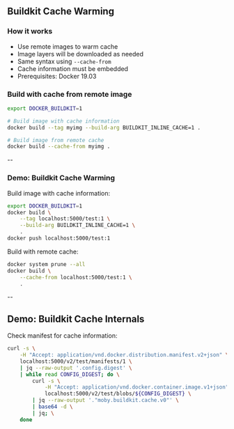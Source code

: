 ## Buildkit Cache Warming

### How it works

- Use remote images to warm cache
- Image layers will be downloaded as needed
- Same syntax using `--cache-from`
- Cache information must be embedded
- Prerequisites: Docker 19.03

### Build with cache from remote image

```bash
export DOCKER_BUILDKIT=1

# Build image with cache information
docker build --tag myimg --build-arg BUILDKIT_INLINE_CACHE=1 .

# Build image from remote cache
docker build --cache-from myimg .
```

--

### Demo: Buildkit Cache Warming

Build image with cache information:

```bash
export DOCKER_BUILDKIT=1
docker build \
    --tag localhost:5000/test:1 \
    --build-arg BUILDKIT_INLINE_CACHE=1 \
    .
docker push localhost:5000/test:1
```

Build with remote cache:

```bash
docker system prune --all
docker build \
    --cache-from localhost:5000/test:1 \
    .
```

--

## Demo: Buildkit Cache Internals

Check manifest for cache information:

```bash
curl -s \
    -H "Accept: application/vnd.docker.distribution.manifest.v2+json" \
    localhost:5000/v2/test/manifests/1 \
    | jq --raw-output '.config.digest' \
    | while read CONFIG_DIGEST; do \
        curl -s \
            -H "Accept: application/vnd.docker.container.image.v1+json" \
            localhost:5000/v2/test/blobs/${CONFIG_DIGEST} \
        | jq --raw-output '."moby.buildkit.cache.v0"' \
        | base64 -d \
        | jq; \
    done
```
